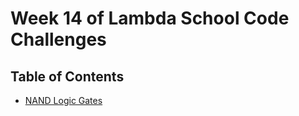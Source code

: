 # Week 14 of Lambda School Code Challenges

## Table of Contents

- [NAND Logic Gates](nand-logic-gates)
